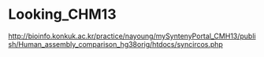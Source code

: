 # Looking_CHM13

http://bioinfo.konkuk.ac.kr/practice/nayoung/mySyntenyPortal_CMH13/publish/Human_assembly_comparison_hg38orig/htdocs/syncircos.php

